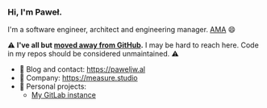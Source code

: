 ### Hi, I'm Paweł.

I'm a software engineer, architect and engineering manager. [AMA](mailto:p@steamshard.net) 😄

⚠️ **I've all but [moved away from GitHub](https://paweljw.al/blog/2023/05/why-i-left-github/).** I may be hard to reach here. Code in my repos should be considered unmaintained. ⚠️

* 💬 Blog and contact: https://paweljw.al
* 🔭 Company: https://measure.studio
* 🌱 Personal projects:
  * [My GitLab instance](https://tataru.steamshard.net/paweljw)
